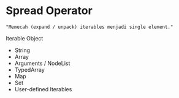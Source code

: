 # Spread Operator

    "Memecah (expand / unpack) iterables menjadi single element."

Iterable Object

- String
- Array
- Arguments / NodeList
- TypedArray
- Map
- Set
- User-defined Iterables
